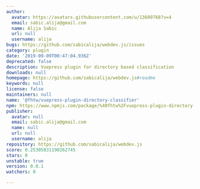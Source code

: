 ```yaml
---
author:
  avatar: https://avatars.githubusercontent.com/u/13609768?v=4
  email: sabic.alija@gmail.com
  name: Alija Sabic
  url: null
  username: alija
bugs: https://github.com/sabicalija/webdev.js/issues
category: plugin
date: '2019-09-09T00:47:04.936Z'
deprecated: false
description: Vuepress plugin for directory based classification
downloads: null
homepage: https://github.com/sabicalija/webdev.js#readme
keywords: null
license: false
maintainers: null
name: '@fhtw/vuepress-plugin-directory-classifier'
npm: https://www.npmjs.com/package/%40fhtw%2Fvuepress-plugin-directory-classifier
publisher:
  avatar: null
  email: sabic.alija@gmail.com
  name: null
  url: null
  username: alija
repository: https://github.com/sabicalija/webdev.js
score: 0.25305831190262745
stars: 0
unstable: true
version: 0.0.1
watchers: 0

---
```


